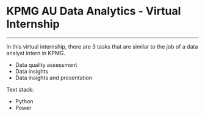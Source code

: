 # KPMG AU Data Analytics - Virtual Internship
---
In this virtual internship, there are 3 tasks that are similar to the job of a data analyst intern in KPMG.
- Data quality assessment
- Data insights
- Data insights and presentation

Text stack:
- Python
- Power
